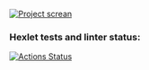 [![Project screan](https://i.ibb.co/W0tSvmx/image.png)](https://layout-designer-project-56-hakon22.vercel.app/)

### Hexlet tests and linter status:
[![Actions Status](https://github.com/hakon22/layout-designer-project-56/workflows/hexlet-check/badge.svg)](https://github.com/hakon22/layout-designer-project-56/actions)